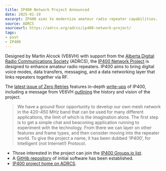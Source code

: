 ```yaml
---
title: IP400 Network Project Announced
date: 2025-01-19
excerpt: IP400 aims to modernize amateur radio repeater capabilities.
source: ADRCS
sourceurl: https://adrcs.org/adrcs/ip400-network-project/
tags:
- post
- IP400
---
```

Designed by Martin Alcock (VE6VH) with support from the [Alberta Digital Radio Communications Society](https://adrcs.org/) (ADRCS), the [IP400 Network Project](https://adrcs.org/adrcs/ip400-network-project/) is designed to enhance amateur radio repeaters. IP400 aims to bring digital voice modes, data transfers, messaging, and a data networking layer that links repeaters together via RF.

The [latest issue of Zero Retries](https://www.zeroretries.org/p/zero-retries-0185) features in-depth [write-ups](https://www.zeroretries.org/p/zero-retries-0185?open=false#%C2%A7background-and-details-on-the-ip-project) of IP400, including a message from VE6VH [outlining](https://www.zeroretries.org/p/zero-retries-0185?open=false#%C2%A7introduction-to-the-ip-project-vevh) the history and vision of the project. 

> We have a ground floor opportunity to develop our own mesh network in the 420-450 MHz band that can be used for many different applications, the limit of which is the imagination alone. The first step is to get a simple chat and beaconing application running to experiment with the technology. From there we can layer on other features and frame types, and then consider moving into the repeater world. To give the project a name, it has been dubbed ‘IP400’, for Intelligent (not Internet!) Protocol.

- Those interested in the project can join the [IP400 Groups.io list](https://groups.io/g/ip400).
- A [GitHib repository](https://github.com/ve6vh/ip400) of initial software has been established.
- [IP400 project home on ADRCS](https://adrcs.org/adrcs/ip400-network-project/).